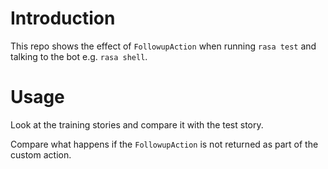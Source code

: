 # Introduction

This repo shows the effect of `FollowupAction` when running `rasa test` and talking to the bot e.g. `rasa shell`.

# Usage

Look at the training stories and compare it with the test story.

Compare what happens if the `FollowupAction` is not returned as part of the custom action.